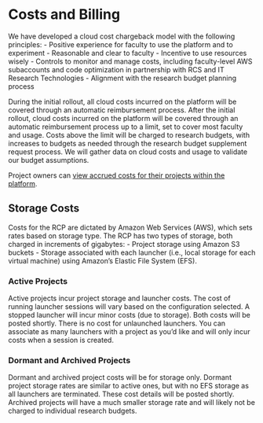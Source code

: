 # Costs and Billing

We have developed a cloud cost chargeback model with the following principles:
    - Positive experience for faculty to use the platform and to experiment 
    - Reasonable and clear to faculty 
    - Incentive to use resources wisely 
    - Controls to monitor and manage costs, including faculty-level AWS subaccounts 
        and code optimization in partnership with RCS and IT Research Technologies 
    - Alignment with the research budget planning process 

During the initial rollout, all cloud costs incurred on the platform will be covered through an automatic reimbursement process. After the initial rollout, cloud costs incurred on the platform will be covered through an automatic reimbursement process up to a limit, set to cover most faculty and usage. Costs above the limit will be charged to research budgets, with increases to budgets as needed through the research budget supplement request process. We will gather data on cloud costs and usage to validate our budget assumptions. 

Project owners can [view accrued costs for their projects within the platform](manageprojects.md#view-costs).

## Storage Costs 

Costs for the RCP are dictated by Amazon Web Services (AWS), which sets rates based on storage type. The RCP has two types of storage, both charged in increments of gigabytes:
    - Project storage using Amazon S3 buckets 
    - Storage associated with each launcher (i.e., local storage for each virtual machine) using Amazon’s Elastic File System (EFS). 

### Active Projects 

Active projects incur project storage and launcher costs. The cost of running launcher sessions will vary based on the configuration selected. A stopped launcher will incur minor costs (due to storage). Both costs will be posted shortly. There is no cost for unlaunched launchers. You can associate as many launchers with a project as you’d like and will only incur costs when a session is created.  

### Dormant and Archived Projects 

Dormant and archived project costs will be for storage only. Dormant project storage rates are similar to active ones, but with no EFS storage as all launchers are terminated. These cost details will be posted shortly. Archived projects will have a much smaller storage rate and will likely not be charged to individual research budgets.   

